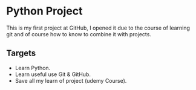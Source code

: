 # Python Project
This is my first project at GitHub, I opened it due to the course of learning git and of course how to know to combine it with projects.

## Targets
- Learn Python.
- Learn useful use Git & GitHub.
- Save all my learn of project (udemy Course).
